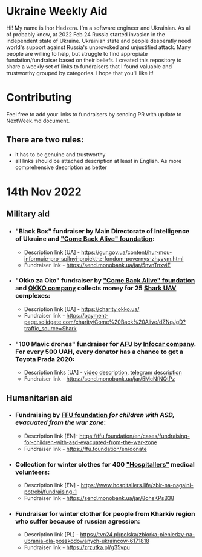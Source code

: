# Ukraine Weekly Aid
Hi! My name is Ihor Hadzera. I'm a software engineer and Ukrainian. As all of probably know, at 2022 Feb 24 Russia started invasion in the independent state of Ukraine. Ukrainian state and people desperatly need world's support against Russia's unprovoked and unjustified attack. Many people are willing to help, but struggle to find appropiate fundation/fundraiser based on their beliefs. I created this repository to share a weekly set of links to fundraisers that I found valuable and trustworthy grouped by categories. I hope that you'll like it!

# Contributing
Feel free to add your links to fundraisers by sending PR with update to NextWeek.md document.

## There are two rules:
- it has to be genuine and trustworthy
- all links should be attached description at least in English. As more comprehensive description as better

# 14th Nov 2022

## Military aid
- ### **"Black Box"** fundraiser by Main Directorate of Intelligence of Ukraine and ["Come Back Alive" foundation](https://savelife.in.ua/en/):
  * Description link [UA] - https://gur.gov.ua/content/hur-mou-informuie-pro-spilnyi-proiekt-z-fondom-povernys-zhyvym.html
  * Fundraiser link - https://send.monobank.ua/jar/5nvnTnxviE
- ### **"Okko za Oko"** fundraiser by ["Come Back Alive" foundation](https://savelife.in.ua/en/) and [OKKO company](https://www.okko.ua/en) collects money for 25 [Shark UAV](https://ukrspecsystems.com/shark-uas) complexes:
  * Description link [UA] - https://charity.okko.ua/
  * Fundraiser link - https://payment-page.solidgate.com/charity/Come%20Back%20Alive/dZNqJgD?traffic_source=Shark
- ### **"100 Mavic drones"** fundraiser for [AFU](https://en.wikipedia.org/wiki/Armed_Forces_of_Ukraine) by [Infocar company](https://www.infocar.ua/). For every 500 UAH, every donator has a chance to get a Toyota Prada 2020:
  * Description links [UA] - [video description](https://www.youtube.com/watch?v=p-E32LBlavE), [telegram description](https://www.youtube.com/redirect?event=video_description&redir_token=QUFFLUhqbWU2OC1LdWhnREN4MlRXVkFjcEQzN09oOXRqQXxBQ3Jtc0trNGVEd25BbW0tTkNkdmtQYnFZMXJhUXF4TjdXSTQtNnhVVS1QVFJHdzJFZFpXLTgzZE5MZTdoTlFaTmw2T3FNNlVueG5hOHdkVXhFY0ZuTC1qVW5nNVVncTliVFM5TGxXM1NEWUNxb1BoLWtZb1NJYw&q=https%3A%2F%2Ft.me%2F%2BVUR2lv55YAM0YmNi&v=p-E32LBlavE)
  * Fundraiser link - https://send.monobank.ua/jar/5McNfNQtPz
## Humanitarian aid
- ### Fundraising by [FFU foundation](https://ffu.foundation/en) ***for children with ASD, evacuated from the war zone***:
  * Description link [EN]- https://ffu.foundation/en/cases/fundraising-for-children-with-asd-evacuated-from-the-war-zone
  * Fundraiser link - https://ffu.foundation/en/donate
- ### Collection for **winter clothes for 400 ["Hospitallers"](https://www.hospitallers.life/) medical volunteers**:
  * Description link [EN] - https://www.hospitallers.life/zbir-na-nagalni-potrebi/fundraising-1
  * Fundraiser link - https://send.monobank.ua/jar/8ohsKPsB38
- ### Fundraiser for **winter clother for people from Kharkiv region who suffer because of russian agression**:
  * Description link [PL] - https://tvn24.pl/polska/zbiorka-pieniedzy-na-ubrania-dla-poszkodowanych-ukraincow-6171818
  * Fundraiser link - https://zrzutka.pl/g35vpu
